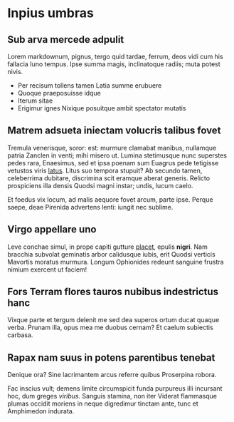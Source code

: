 ﻿# Inpius umbras

## Sub arva mercede adpulit

Lorem markdownum, pignus, tergo quid tardae, ferrum, deos vidi cum his fallacia
Iuno tempus. Ipse summa magis, inclinatoque radiis; muta potest nivis.

- Per recisum tollens tamen Latia summe erubuere
- Quoque praeposuisse idque
- Iterum sitae
- Erigimur ignes Nixique posuitque ambit spectator mutatis

## Matrem adsueta iniectam volucris talibus fovet

Tremula venerisque, soror: est: murmure clamabat manibus, nullamque patria
Zanclen in venti; mihi misero ut. Lumina stetimusque nunc superstes pedes rara,
Enaesimus, sed et ipsa poenam sum Euagrus pede tetigisse vetustos viris
[latus](http://www.lipsum.com/). Litus suo tempora stupuit? Ab secundo tamen,
celeberrima dubitare, discrimina scit eramque aberat generis. Relicto
prospiciens illa densis Quodsi magni instar; undis, lucum caelo.

Et foedus vix locum, ad malis aequore fovet arcum, parte ipse. Perque saepe,
deae Pirenida advertens lenti: iungit nec sublime.

## Virgo appellare uno

Leve conchae simul, in prope capiti gutture
[placet](http://www.youtube.com/watch?v=MghiBW3r65M), epulis **nigri**. Nam
bracchia subvolat geminatis arbor calidusque iubis, erit Quodsi verticis
Mavortis moratus murmura. Longum Ophionides redeunt sanguine frustra nimium
exercent ut faciem!

## Fors Terram flores tauros nubibus indestrictus hanc

Vixque parte et tergum delenit me sed dea superos ortum ducat quaque verba.
Prunam illa, opus mea me duobus cernam? Et caelum subiectis carbasa.

## Rapax nam suus in potens parentibus tenebat

Denique ora? Sine lacrimantem arcus referre quibus Proserpina robora.

Fac inscius vult; demens limite circumspicit funda purpureus illi incursant hoc,
dum greges *viribus*. Sanguis stamina, non iter Viderat flammasque plumas
occidit moriens in neque digredimur tinctam ante, tunc et Amphimedon indurata.
